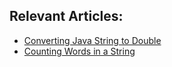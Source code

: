 ## Relevant Articles:

- [Converting Java String to Double](https://www.baeldung.com/java-string-to-double)
- [Counting Words in a String](https://www.baeldung.com/java-word-counting)
